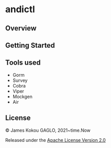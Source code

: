 # andictl

## Overview

## Getting Started

## Tools used
- Gorm
- Survey
- Cobra
- Viper
- Mockgen
- Air

## License

© James Kokou GAGLO, 2021~time.Now

Released under the [Apache License Version 2.0](https://www.apache.org/licenses/LICENSE-2.0.txt)
